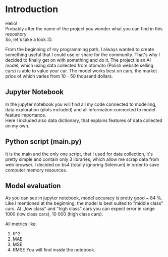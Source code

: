 
# Introduction
Hello!  
Probably after the name of the project you wonder what you can find in this repository  
So, let's take a look :D.

From the beginning of my programming path, I always wanted to create something useful that I could use or share for the community. That's why I decided to finally get on with something and do it. The project is an AI model, which using data collected from otomoto (Polish website selling cars) is able to value your car. The model works best on cars, the market price of which varies from 10 - 50 thousand dollars.

## Jupyter Notebook
In the jupyter notebook you will find all my code connected to modelling, data exploration (plots included) and all information connected to model feature importance.  
Here I included also data dictionary, that explains features of data collected on my own.

## Python script (main.py)
It is the main and the only one script, that I used for data collection, it's pretty simple and contain only 3 libraries, which allow me scrap data from web browser.
I decided on bs4 (totally ignoring Selenium) in order to save computer memory resources.

## Model evaluation
As you can see in jupyter notebook, model accuracy is pretty good ~ 84 %.
Like I mentioned at the beginning, the model is best suited to "middle class" cars.
At ,,low class" and "high class" cars you can expect error in range 1000 (low class cars),
10 000 (high class cars).  

All metrics like:
 1. R^2
 2. MAE
 3. MSE
 4. RMSE
You will find inside the notebook.

